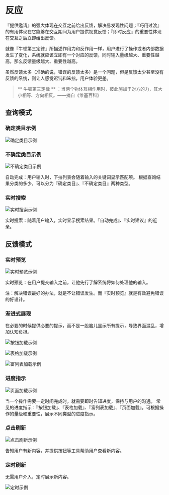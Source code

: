# 反应

『提供邀请』的强大体现在交互之前给出反馈，解决易发现性问题；『巧用过渡』的有用体现在它能够在交互期间为用户提供视觉反馈；『即时反应』的重要性体现在交互之后立即给出反馈。

就像『牛顿第三定律』所描述作用力和反作用一样，用户进行了操作或者内部数据发生了变化，系统就应该立即有一个对应的反馈，同时输入量级越大、重要性越高，那么反馈量级越大、重要性越高。

虽然反馈太多（准确的说，错误的反馈太多）是一个问题，但是反馈太少甚至没有反馈的系统，则让人感觉迟钝和笨拙，用户体验更差。

> ** 牛顿第三定律 ** ：当两个物体互相作用时，彼此施加于对方的力，其大小相等、方向相反。——摘自《维基百科》

## 查询模式

### 确定类目示例

![确定类目示例](https://gw.alipayobjects.com/zos/rmsportal/czfJRLltwXcsTLlTpytV.png)

### 不确定类目示例

![不确定类目示例](https://gw.alipayobjects.com/zos/rmsportal/XlqFYhYiZtWFNImtRElR.png)

自动完成：用户输入时，下拉列表会随着输入的关键词显示匹配项。 根据查询结果分类的多少，可以分为『确定类目』、『不确定类目』两种类型。

### 实时搜索

![实时搜索示例](https://gw.alipayobjects.com/zos/rmsportal/clFLKIWTYfHwIiOCUNbw.png)

实时搜索：随着用户输入，实时显示搜索结果。『自动完成』、『实时建议』的近亲。


## 反馈模式

### 实时预览

![实时预览示例](https://gw.alipayobjects.com/zos/rmsportal/koYsOzKwTcHvjpZULpov.png)

实时预览：在用户提交输入之前，让他先行了解系统将如何处理他的输入。

注：解决错误最好的办法，就是不让错误发生。而『实时预览』就是有效避免错误的好设计。

### 渐进式展现

在必要的时候提供必要的提示，而不是一股脑儿显示所有提示，导致界面混乱，增加认知负担。

![按钮加载示例](https://gw.alipayobjects.com/zos/rmsportal/cnAnCxfzSwUJeeXIUOIC.png)

![表格加载示例](https://gw.alipayobjects.com/zos/rmsportal/agFZSlgdSOyCznCGXGcE.png)

![富列表加载示例](https://gw.alipayobjects.com/zos/rmsportal/tVzqUunjctTxvSMmhSVv.png)

### 进度指示

![页面加载示例](https://gw.alipayobjects.com/zos/rmsportal/igxFnUdRHWaBXtTePuFf.png)

当一个操作需要一定时间完成时，就需要即时告知进度，保持与用户的沟通。 常见的进度指示：『按钮加载』、『表格加载』、『富列表加载』、『页面加载』。可根据操作的量级和重要性，展示不同类型的进度指示。

### 点击刷新

![点击刷新示例](https://gw.alipayobjects.com/zos/rmsportal/HTDCbBvlFKwsDwmcgzcw.png)

告知用户有新内容，并提供按钮等工具帮助用户查看新内容。

### 定时刷新

无需用户介入，定时展示新内容。

![定时示例](https://gw.alipayobjects.com/zos/rmsportal/kpUhmRudNWDxNzgUddEp.png)
